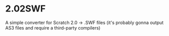 2.02SWF
=======

A simple converter for Scratch 2.0 -> .SWF files (it's probably gonna output AS3 files and require a third-party compilers)